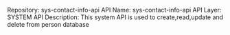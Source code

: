 Repository: sys-contact-info-api
API Name: sys-contact-info-api
API Layer: SYSTEM
API Description: This system API is used to create,read,update and delete from person database